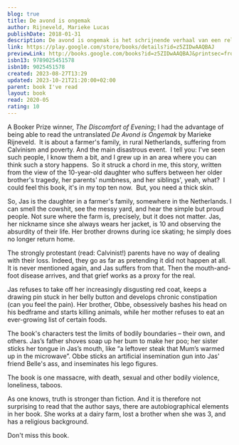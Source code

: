 ```yaml
---
blog: true
title: De avond is ongemak
author: Rijneveld, Marieke Lucas
publishDate: 2018-01-31
description: De avond is ongemak is het schrijnende verhaal van een religieus boerengezin dat wordt getroffen door de dood van een kind. Matthies komt op een dag niet meer terug van het schaatsen en laat zijn zusje Jas in totale verwarring achter. Door de ogen van de tienjarige Jas zien we hoe de familieleden elk op hun eigen manier omgaan met het verlies. Vader en moeder zijn volledig verlamd door verdriet en zien niet hoe Jas en haar zusje Hanna en haar broer Obbe ondertussen langzaam ontsporen. Onder leiding van Obbe ondernemen ze morbide experimenten met dieren en Hanna en Jas dromen hartstochtelijk van een Redder, een man als Boudewijn de Groot, een man die hen mee kan nemen naar de Overkant en hen in kan wijden in de geheimen van hun seksualiteit.
link: https://play.google.com/store/books/details?id=z5ZIDwAAQBAJ
previewLink: http://books.google.com/books?id=z5ZIDwAAQBAJ&printsec=frontcover&dq=Marieke+Rijneveld,+De+Avond+is+Ongemak&hl=&as_pt=BOOKS&cd=2&source=gbs_api
isbn13: 9789025451578
isbn10: 9025451578
created: 2023-08-27T13:29
updated: 2023-10-21T21:20:00+02:00
parent: book I've read
layout: book
read: 2020-05
rating: 10
---
```

  
A Booker Prize winner, *The Discomfort of Evening*; I had the advantage of being able to read the untranslated *De Avond is Ongemak* by Marieke Rijneveld.  It is about a farmer's family, in rural Netherlands, suffering from Calvinism and poverty. And the main disastrous event.  I tell you: I've seen such people, I know them a bit, and I grew up in an area where you can think such a story happens.  So it struck a chord in me, this story, written from the view of the 10-year-old daughter who suffers between her older brother's tragedy, her parents' numbness, and her siblings', yeah, what?  I could feel this book, it's in my top ten now.  But, you need a thick skin.  
  
So, Jas is the daughter in a farmer's family, somewhere in the Netherlands. I can smell the cowshit, see the messy yard, and hear the simple but proud people. Not sure where the farm is, precisely, but it does not matter.  Jas, her nickname since she always wears her jacket, is 10 and observing the absurdity of their life. Her brother drowns during ice skating; he simply does no longer return home.  
  
The strongly protestant (read: Calvinist!) parents have no way of dealing with their loss. Indeed, they go as far as pretending it did not happen at all. It is never mentioned again, and Jas suffers from that. Then the mouth-and-foot disease arrives, and that grief works as a proxy for the real.  
  
Jas refuses to take off her increasingly disgusting red coat, keeps a drawing pin stuck in her belly button and develops chronic constipation (can you feel the pain). Her brother, Obbe, obsessively bashes his head on his bedframe and starts killing animals, while her mother refuses to eat an ever-growing list of certain foods.  
  
The book's characters test the limits of bodily boundaries – their own, and others. Jas’s father shoves soap up her bum to make her poo; her sister sticks her tongue in Jas’s mouth, like “a leftover steak that Mum’s warmed up in the microwave”. Obbe sticks an artificial insemination gun into Jas' friend Belle's ass, and inseminates his lego figures.  
  
The book is one massacre, with death, sexual and other bodily violence, loneliness, taboos.  
  
As one knows, truth is stronger than fiction. And it is therefore not surprising to read that the author says, there are autobiographical elements in her book. She works at a dairy farm, lost a brother when she was 3, and has a religious background.  
  
Don't miss this book.